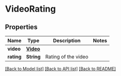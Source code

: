 # VideoRating

## Properties
Name | Type | Description | Notes
------------ | ------------- | ------------- | -------------
**video** | [**Video**](Video.md) |  | 
**rating** | **String** | Rating of the video | 

[[Back to Model list]](../README.md#documentation-for-models) [[Back to API list]](../README.md#documentation-for-api-endpoints) [[Back to README]](../README.md)


